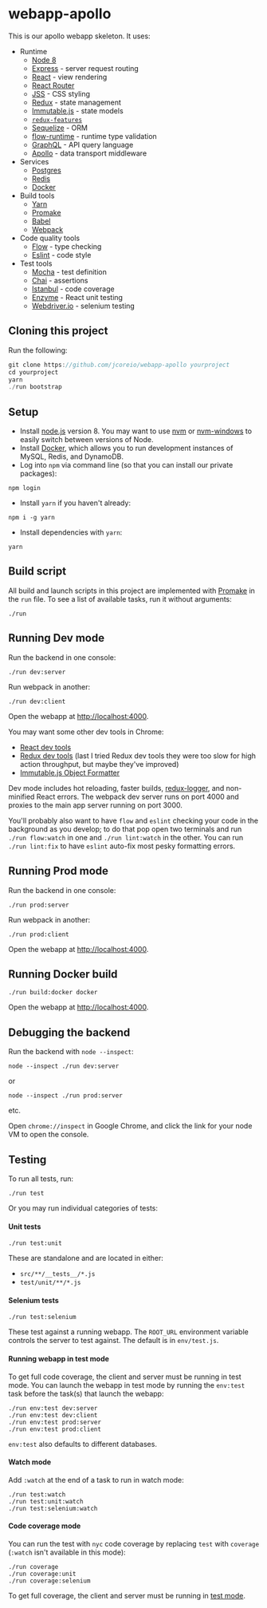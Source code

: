 # webapp-apollo

This is our apollo webapp skeleton.  It uses:

* Runtime
    * [Node 8](https://nodejs.org/)
    * [Express](https://expressjs.com/) - server request routing
    * [React](https://reactjs.org/) - view rendering
    * [React Router](https://reacttraining.com/react-router/)
    * [JSS](http://cssinjs.org/) - CSS styling
    * [Redux](https://redux.js.org/) - state management
    * [Immutable.js](https://facebook.github.io/immutable-js/) - state models
    * [`redux-features`](https://github.com/jcoreio/redux-features)
    * [Sequelize](http://docs.sequelizejs.com/) - ORM
    * [flow-runtime](https://codemix.github.io/flow-runtime/) - runtime type validation
    * [GraphQL](http://graphql.org/) - API query language
    * [Apollo](https://www.apollographql.com) - data transport middleware
* Services
    * [Postgres](https://www.postgresql.org/)
    * [Redis](https://redis.io/)
    * [Docker](https://www.docker.com/)
* Build tools
    * [Yarn](https://yarnpkg.com/)
    * [Promake](https://github.com/jcoreio/promake)
    * [Babel](https://babeljs.io/)
    * [Webpack](https://webpack.js.org/)
* Code quality tools
    * [Flow](https://flow.org/) - type checking
    * [Eslint](https://eslint.org/) - code style
* Test tools
    * [Mocha](https://mochajs.org/) - test definition
    * [Chai](http://chaijs.com/) - assertions
    * [Istanbul](https://istanbul.js.org/) - code coverage
    * [Enzyme](http://airbnb.io/enzyme/) - React unit testing
    * [Webdriver.io](http://webdriver.io/) - selenium testing

## Cloning this project

Run the following:
```js
git clone https://github.com/jcoreio/webapp-apollo yourproject
cd yourproject
yarn
./run bootstrap
```

## Setup

* Install [node.js](https://nodejs.org/en/) version 8.  You may want to use [nvm](https://github.com/creationix/nvm) or
[nvm-windows](https://github.com/coreybutler/nvm-windows) to easily switch between versions of Node.
* Install [Docker](https://www.docker.com/), which allows you to run development instances of MySQL, Redis, and DynamoDB.
* Log into `npm` via command line (so that you can install our private packages):
```
npm login
```
* Install `yarn` if you haven't already:
```
npm i -g yarn
```
* Install dependencies with `yarn`:
```
yarn
```

## Build script

All build and launch scripts in this project are implemented with
[Promake](https://github.com/jcoreio/promake) in the `run` file.  To see
a list of available tasks, run it without arguments:
```
./run
```

## Running Dev mode

Run the backend in one console:
```
./run dev:server
```

Run webpack in another:
```
./run dev:client
```

Open the webapp at [http://localhost:4000](http://localhost:4000).

You may want some other dev tools in Chrome:
* [React dev tools](https://chrome.google.com/webstore/detail/react-developer-tools/fmkadmapgofadopljbjfkapdkoienihi?hl=en)
* [Redux dev tools](https://github.com/zalmoxisus/redux-devtools-extension) (last I tried Redux dev tools they were too slow for high action throughput, but maybe they've improved)
* [Immutable.js Object Formatter](https://chrome.google.com/webstore/detail/immutablejs-object-format/hgldghadipiblonfkkicmgcbbijnpeog)

Dev mode includes hot reloading, faster builds, [redux-logger](https://github.com/evgenyrodionov/redux-logger), and non-minified React errors.
The webpack dev server runs on port 4000 and proxies to the main app server running on port 3000.

You'll probably also want to have `flow` and `eslint` checking your code in the background as you develop; to do that
pop open two terminals and run `./run flow:watch` in one and `./run lint:watch` in the other.
You can run `./run lint:fix` to have `eslint` auto-fix most pesky formatting errors.

## Running Prod mode

Run the backend in one console:
```
./run prod:server
```

Run webpack in another:
```
./run prod:client
```

Open the webapp at [http://localhost:4000](http://localhost:4000).

## Running Docker build

```
./run build:docker docker
```

Open the webapp at [http://localhost:4000](http://localhost:4000).

## Debugging the backend

Run the backend with `node --inspect`:
```
node --inspect ./run dev:server
```
or
```
node --inspect ./run prod:server
```
etc.

Open `chrome://inspect` in Google Chrome, and click the link for your node VM to open the console.

## Testing

To run all tests, run:
```
./run test
```

Or you may run individual categories of tests:

#### Unit tests
```
./run test:unit
```

These are standalone and are located in either:
* `src/**/__tests__/*.js`
* `test/unit/**/*.js`

#### Selenium tests
```
./run test:selenium
```

These test against a running webapp.  The `ROOT_URL` environment
variable controls the server to test against.  The default is in
`env/test.js`.

#### Running webapp in test mode
To get full code coverage, the client and server must be running in test
mode.   You can launch the webapp in test mode by running the `env:test`
task before the task(s) that launch the webapp:
```
./run env:test dev:server
./run env:test dev:client
./run env:test prod:server
./run env:test prod:client
```

`env:test` also defaults to different databases.

#### Watch mode
Add `:watch` at the end of a task to run in watch mode:
```
./run test:watch
./run test:unit:watch
./run test:selenium:watch
```

#### Code coverage mode
You can run the test with `nyc` code coverage by replacing `test` with
`coverage` (`:watch` isn't available in this mode):
```
./run coverage
./run coverage:unit
./run coverage:selenium
```

To get full coverage, the client and server must be running in [test
mode](#running-webapp-in-test-mode).

